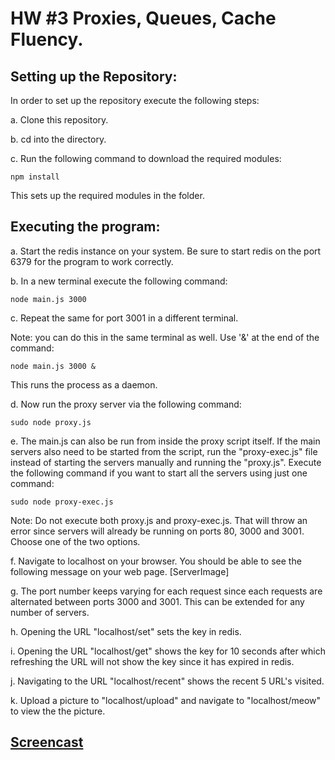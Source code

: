 # HW #3 Proxies, Queues, Cache Fluency.

## Setting up the Repository:
In order to set up the repository execute the following steps:

a. Clone this repository.

b. cd into the directory.

c. Run the following command to download the required modules:
```
npm install

```
This sets up the required modules in the folder.

## Executing the program:
a. Start the redis instance on your system. Be sure to start redis on the port 6379 for the program to work correctly.

b. In a new terminal execute the following command:
```
node main.js 3000
```
c. Repeat the same for port 3001 in a different terminal.

Note: you can do this in the same terminal as well. Use '&' at the end of the command:
```
node main.js 3000 &
```
This runs the process as a daemon.

d. Now run the proxy server via the following command:
```
sudo node proxy.js
```
e. The main.js can also be run from inside the proxy script itself. If the main servers also need to be started from the script, run the "proxy-exec.js" file instead of starting the servers manually and running the "proxy.js". Execute the following command if you want to start all the servers using just one command:
```
sudo node proxy-exec.js
```
Note: Do not execute both proxy.js and proxy-exec.js. That will throw an error since servers will already be running on ports 80, 3000 and 3001. Choose one of the two options.

f. Navigate to localhost on your browser.
You should be able to see the following message on your web page.
[ServerImage]

g. The port number keeps varying for each request since each requests are alternated between ports 3000 and 3001. This can be extended for any number of servers. 

h. Opening the URL "localhost/set" sets the key in redis. 

i. Opening the URL "localhost/get" shows the key for 10 seconds after which refreshing the URL will not show the key since it has expired in redis.

j. Navigating to the URL "localhost/recent" shows the recent 5 URL's visited.

k. Upload a picture to "localhost/upload" and navigate to "localhost/meow" to view the the picture.

## [Screencast](https://youtu.be/Zbb3eYiEoL8)

